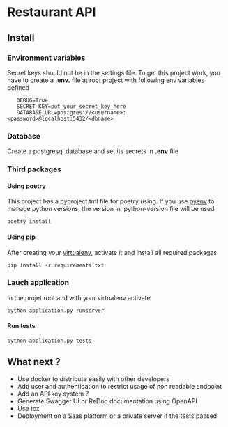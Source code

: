 # Restaurant API

## Install

### Environment variables

Secret keys should not be in the settings file. To get this project work, you
have to create a **.env.** file at root project with following env variables defined
 ```dotenv
    DEBUG=True
    SECRET_KEY=put_your_secret_key_here
    DATABASE_URL=postgres://<username>:<password>@localhost:5432/<dbname>
``` 

### Database

Create a postgresql database and set its secrets in **.env** file

### Third packages
#### Using poetry

This project has a pyproject.tml file for poetry using. If you use [pyenv](https://github.com/pyenv/pyenv) to manage python versions, the version in .python-version file will be used

```shell script 
poetry install
```
#### Using pip

After creating your [virtualenv](https://virtualenv.pypa.io/en/latest/userguide/), activate it and install all required packages

```shell script
pip install -r requirements.txt
```

### Lauch application

In the projet root and with your virtualenv activate

```shell script
python application.py runserver
```

#### Run tests

```shell script
python application.py tests
```


## What next ?

 - Use docker to distribute easily with other developers
 - Add user and authentication to restrict usage of non readable endpoint
 - Add an API key system ?
 - Generate Swagger UI or ReDoc documentation using OpenAPI
 - Use tox
 - Deployment on a Saas platform or a private server if the tests passed




